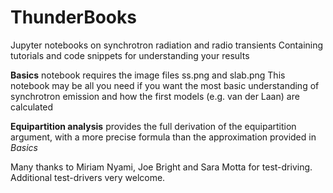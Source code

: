 # ThunderBooks
Jupyter notebooks on synchrotron radiation and radio transients
Containing tutorials and code snippets for understanding your results


**Basics** notebook requires the image files ss.png and slab.png 
This notebook may be all you need if you want the most basic understanding of synchrotron emission and how the first models
(e.g. van der Laan) are calculated

**Equipartition analysis** provides the full derivation of the equipartition argument, with a more precise formula than the approximation provided in *Basics*

Many thanks to Miriam Nyami, Joe Bright and Sara Motta for test-driving. Additional test-drivers very welcome.
